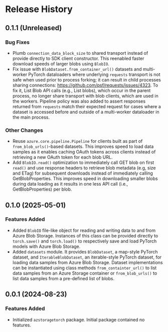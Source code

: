 # Release History

## 0.1.1 (Unreleased)

### Bug Fixes
- Plumb `connection_data_block_size` to shared transport instead of provide directly to SDK
client constructor. This reenabled faster download speeds of larger blobs using `BlobIO`.
- Fix issue with `BlobDataset.from_container_url()` datasets and multi-worker PyTorch dataloaders
where underlying `requests` transport is not safe when used prior to process forking; it can
result in child processes sharing connections: https://github.com/psf/requests/issues/4323.
To fix it, List Blob API calls (e.g., List blobs), which occur in the parent process, no
longer share transport with blob clients, which are used in the workers.
Pipeline policy was also added to assert responses returned from `requests` match their
expected request for cases where a dataset is accessed before and outside of a multi-worker
dataloader in the main process.

### Other Changes
- Reuse `azure.core.pipeline.Pipeline` for clients built as part of `from_blob_urls()`-based
datasets. This improves speed to load data samples as it enables caching OAuth tokens across
clients instead of retrieving a new OAuth token for each blob URL.
- Add `BlobIO.read()` optimization to immediately call GET blob on first `read()` and use
response headers to retrieve blob metadata (e.g, size and ETag) for subsequent downloads
instead of immediately calling GetBlobProperties. This improves speed in downloading smaller
blobs during data loading as it results in one less API call (i.e., GetBlobProperties) per blob.

## 0.1.0 (2025-05-01)

### Features Added
- Added `BlobIO` file-like object for reading and writing data to and from Azure Blob Storage.
Instances of this class can be provided directly to `torch.save()` and `torch.load()` to
respectively save and load PyTorch models with Azure Blob Storage.
- Added `datasets` module. It provides `BlobDataset`, a map-style PyTorch dataset, and
`IterableBlobDataset`, an iterable-style PyTorch dataset, for loading data samples from
Azure Blob Storage. Dataset implementations can be instantiated using class methods
`from_containter_url()` to list data samples from an Azure Storage container or
`from_blob_urls()` to list data samples from a pre-defined list of blobs.

## 0.0.1 (2024-08-23)

### Features Added
- Initialized `azstoragetorch` package. Initial package contained no features.
